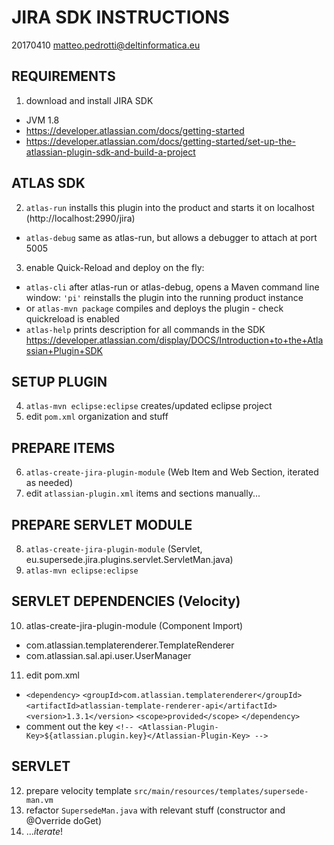 JIRA SDK INSTRUCTIONS
=========================
20170410
matteo.pedrotti@deltinformatica.eu

REQUIREMENTS
-------------------------
1. download and install JIRA SDK
  * JVM 1.8
  * https://developer.atlassian.com/docs/getting-started
  * https://developer.atlassian.com/docs/getting-started/set-up-the-atlassian-plugin-sdk-and-build-a-project

ATLAS SDK
-------------------------
2. `atlas-run` installs this plugin into the product and starts it on localhost (http://localhost:2990/jira)
  * `atlas-debug` same as atlas-run, but allows a debugger to attach at port 5005
3. enable Quick-Reload and deploy on the fly:
  * `atlas-cli` after atlas-run or atlas-debug, opens a Maven command line window: `'pi'` reinstalls the plugin into the running product instance
  * or `atlas-mvn package` compiles and deploys the plugin - check quickreload is enabled
  * `atlas-help` prints description for all commands in the SDK
https://developer.atlassian.com/display/DOCS/Introduction+to+the+Atlassian+Plugin+SDK

SETUP PLUGIN
-------------------------
4. `atlas-mvn eclipse:eclipse` creates/updated eclipse project
5. edit `pom.xml` organization and stuff

PREPARE ITEMS
-------------------------
6. `atlas-create-jira-plugin-module` (Web Item and Web Section, iterated as needed)
7. edit `atlassian-plugin.xml` items and sections manually...

PREPARE SERVLET MODULE
-------------------------
8. `atlas-create-jira-plugin-module` (Servlet, eu.supersede.jira.plugins.servlet.ServletMan.java)
9. `atlas-mvn eclipse:eclipse`

SERVLET DEPENDENCIES (Velocity)
-------------------------
10. atlas-create-jira-plugin-module (Component Import)
  * com.atlassian.templaterenderer.TemplateRenderer
  * com.atlassian.sal.api.user.UserManager
11. edit pom.xml
  * `<dependency>`
  `<groupId>com.atlassian.templaterenderer</groupId>`
  `<artifactId>atlassian-template-renderer-api</artifactId>`
  `<version>1.3.1</version>`
  `<scope>provided</scope>`
  `</dependency>`
  * comment out the key `<!-- <Atlassian-Plugin-Key>${atlassian.plugin.key}</Atlassian-Plugin-Key> -->`

SERVLET
-------------------------
12. prepare velocity template `src/main/resources/templates/supersede-man.vm`
13. refactor `SupersedeMan.java` with relevant stuff (constructor and @Override doGet)
14. ..._iterate_!
